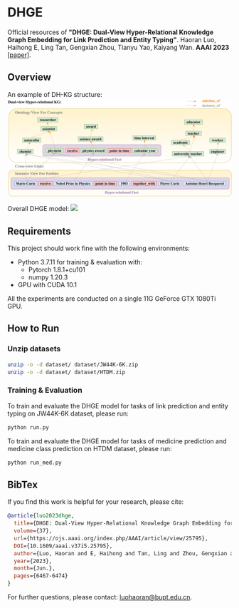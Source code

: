 # DHGE
Official resources of **"DHGE: Dual-View Hyper-Relational Knowledge Graph Embedding for Link Prediction and Entity Typing"**. Haoran Luo, Haihong E, Ling Tan, Gengxian Zhou, Tianyu Yao, Kaiyang Wan. **AAAI 2023** \[[paper](https://doi.org/10.1609/aaai.v37i5.25795)\].

## Overview
An example of DH-KG structure:
![](./figs/F2.drawio.png)

Overall DHGE model:
![](./figs/F3.drawio.png)

## Requirements
This project should work fine with the following environments:

- Python 3.7.11 for training & evaluation with:
    -  Pytorch 1.8.1+cu101
    -  numpy 1.20.3
- GPU with CUDA 10.1

All the experiments are conducted on a single 11G GeForce GTX 1080Ti GPU.


## How to Run


### Unzip datasets


```bash
unzip -o -d dataset/ dataset/JW44K-6K.zip
unzip -o -d dataset/ dataset/HTDM.zip
```

### Training & Evaluation

To train and evaluate the DHGE model for tasks of link prediction and entity typing on JW44K-6K dataset, please run:

```bash
python run.py
```

To train and evaluate the DHGE model for tasks of medicine prediction and medicine class prediction on HTDM dataset, please run:

```bash
python run_med.py
```

## BibTex

If you find this work is helpful for your research, please cite:

```bibtex
@article{luo2023dhge, 
  title={DHGE: Dual-View Hyper-Relational Knowledge Graph Embedding for Link Prediction and Entity Typing}, 
  volume={37}, 
  url={https://ojs.aaai.org/index.php/AAAI/article/view/25795}, 
  DOI={10.1609/aaai.v37i5.25795}, 
  author={Luo, Haoran and E, Haihong and Tan, Ling and Zhou, Gengxian and Yao, Tianyu and Wan, Kaiyang}, 
  year={2023}, 
  month={Jun.}, 
  pages={6467-6474} 
}
```

For further questions, please contact: luohaoran@bupt.edu.cn.
